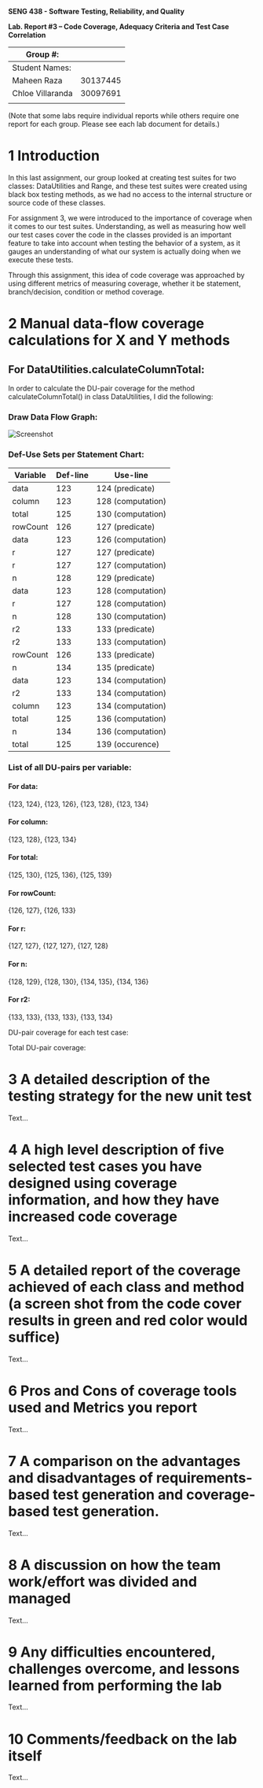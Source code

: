**SENG 438 - Software Testing, Reliability, and Quality**

**Lab. Report #3 – Code Coverage, Adequacy Criteria and Test Case Correlation**

| Group \#:      |     |
| -------------- | --- |
| Student Names: |     |
| Maheen Raza    |30137445     |
| Chloe Villaranda  | 30097691    |
|                |     |

(Note that some labs require individual reports while others require one report
for each group. Please see each lab document for details.)

# 1 Introduction

In this last assignment, our group looked at creating test suites for two classes: DataUtilities and Range, and these test suites were created using black box testing methods, as we had no access to the internal structure or source code of these classes. 

For assignment 3, we were introduced to the importance of coverage when it comes to our test suites. Understanding, as well as measuring how well our test cases cover the code in the classes provided is an important feature to take into account when testing the behavior of a system, as it gauges an understanding of what our system is actually doing when we execute these tests.

Through this assignment, this idea of code coverage was approached by using different metrics of measuring coverage, whether it be statement, branch/decision, condition or method coverage. 

# 2 Manual data-flow coverage calculations for X and Y methods

## For DataUtilities.calculateColumnTotal:

In order to calculate the DU-pair coverage for the method calculateColumnTotal() in class DataUtilities, I did the following:

### Draw Data Flow Graph:

![Screenshot](DataUtilitiesDataFlow.jpg)

### Def-Use Sets per Statement Chart:

| Variable | Def-line   | Use-line              |
| -------  | ---------- | ----------------------|
| data     | 123        | 124 (predicate)       |
| column   | 123        | 128 (computation)     |
| total    | 125        | 130 (computation)     |
| rowCount | 126        | 127 (predicate)       |
| data     | 123        | 126 (computation)     |
| r        | 127        | 127 (predicate)       |
| r        | 127        | 127 (computation)     |
| n        | 128        | 129 (predicate)       |
| data     | 123        | 128 (computation)     |
| r        | 127        | 128 (computation)     |
| n        | 128        | 130 (computation)     |
| r2       | 133        | 133 (predicate)       |
| r2       | 133        | 133 (computation)     |
| rowCount | 126        | 133 (predicate)       |
| n        | 134        | 135 (predicate)       |
| data     | 123        | 134 (computation)     |
| r2       | 133        | 134 (computation)     |
| column   | 123        | 134 (computation)     |
| total    | 125        | 136 (computation)     |
| n        | 134        | 136 (computation)     |
| total    | 125        | 139 (occurence)       |

### List of all DU-pairs per variable:

#### For data: 
{123, 124}, {123, 126}, {123, 128}, {123, 134}

#### For column: 
{123, 128}, {123, 134}

#### For total: 
{125, 130}, {125, 136}, {125, 139}

#### For rowCount: 
{126, 127}, {126, 133}

#### For r: 
{127, 127}, {127, 127}, {127, 128}

#### For n: 
{128, 129}, {128, 130}, {134, 135}, {134, 136}

#### For r2: 
{133, 133}, {133, 133}, {133, 134}


DU-pair coverage for each test case:

Total DU-pair coverage:

# 3 A detailed description of the testing strategy for the new unit test

Text…

# 4 A high level description of five selected test cases you have designed using coverage information, and how they have increased code coverage

Text…

# 5 A detailed report of the coverage achieved of each class and method (a screen shot from the code cover results in green and red color would suffice)

Text…

# 6 Pros and Cons of coverage tools used and Metrics you report

Text…

# 7 A comparison on the advantages and disadvantages of requirements-based test generation and coverage-based test generation.

Text…

# 8 A discussion on how the team work/effort was divided and managed

Text…

# 9 Any difficulties encountered, challenges overcome, and lessons learned from performing the lab

Text…

# 10 Comments/feedback on the lab itself

Text…
